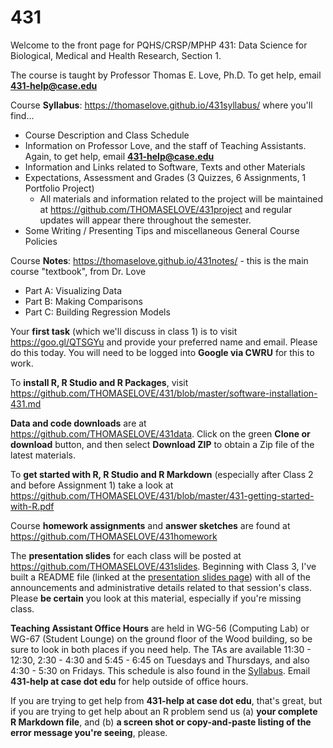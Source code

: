 # 431
Welcome to the front page for PQHS/CRSP/MPHP 431: 
Data Science for Biological, Medical and Health Research, Section 1.

The course is taught by Professor Thomas E. Love, Ph.D.
To get help, email **431-help@case.edu**

Course **Syllabus**: https://thomaselove.github.io/431syllabus/ where you'll find...
  - Course Description and Class Schedule
  - Information on Professor Love, and the staff of Teaching Assistants. Again, to get help, email **431-help@case.edu**
  - Information and Links related to Software, Texts and other Materials
  - Expectations, Assessment and Grades (3 Quizzes, 6 Assignments, 1 Portfolio Project)
      + All materials and information related to the project will be maintained at https://github.com/THOMASELOVE/431project and regular updates will appear there throughout the semester.
  - Some Writing / Presenting Tips and miscellaneous General Course Policies

Course **Notes**: https://thomaselove.github.io/431notes/ - this is the main course "textbook", from Dr. Love
  - Part A: Visualizing Data
  - Part B: Making Comparisons
  - Part C: Building Regression Models

Your **first task** (which we'll discuss in class 1) is to visit https://goo.gl/QTSGYu and provide your preferred name and email. Please do this today. You will need to be logged into **Google via CWRU** for this to work.

To **install R, R Studio and R Packages**, visit https://github.com/THOMASELOVE/431/blob/master/software-installation-431.md

**Data and code downloads** are at https://github.com/THOMASELOVE/431data. Click on the green **Clone or download** button, and then select **Download ZIP** to obtain a Zip file of the latest materials.

To **get started with R, R Studio and R Markdown** (especially after Class 2 and before Assignment 1) take a look at https://github.com/THOMASELOVE/431/blob/master/431-getting-started-with-R.pdf

Course **homework assignments** and **answer sketches** are found at https://github.com/THOMASELOVE/431homework

The **presentation slides** for each class will be posted at https://github.com/THOMASELOVE/431slides. Beginning with Class 3, I've built a README file (linked at the [presentation slides page](https://github.com/THOMASELOVE/431slides)) with all of the announcements and administrative details related to that session's class. Please **be certain** you look at this material, especially if you're missing class.

**Teaching Assistant Office Hours** are held in WG-56 (Computing Lab) or WG-67 (Student Lounge) on the ground floor of the Wood building, so be sure to look in both places if you need help. The TAs are available 11:30 - 12:30, 2:30 - 4:30 and 5:45 - 6:45 on Tuesdays and Thursdays, and also 4:30 - 5:30 on Fridays. This schedule is also found in the [Syllabus](https://thomaselove.github.io/431syllabus/). Email **431-help at case dot edu** for help outside of office hours.

If you are trying to get help from **431-help at case dot edu**, that's great, but if you are trying to get help about an R problem send us (a) **your complete R Markdown file**, and (b) **a screen shot or copy-and-paste listing of the error message you're seeing**, please.

